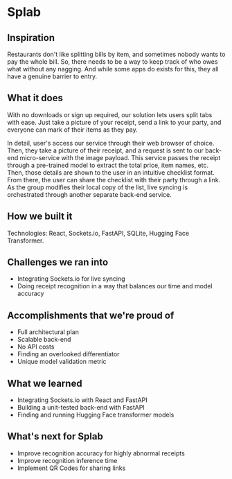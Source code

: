 # Splab

## Inspiration
Restaurants don't like splitting bills by item, and sometimes nobody wants to pay the whole bill.
So, there needs to be a way to keep track of who owes what without any nagging.
And while some apps do exists for this, they all have a genuine barrier to entry.

## What it does
With no downloads or sign up required, our solution lets users split tabs with ease.
Just take a picture of your receipt, send a link to your party, and everyone can mark of their items as they pay.

In detail, user's access our service through their web browser of choice.
Then, they take a picture of their receipt, and a request is sent to our back-end micro-service with the image payload.
This service passes the receipt through a pre-trained model to extract the total price, item names, etc.
Then, those details are shown to the user in an intuitive checklist format.
From there, the user can share the checklist with their party through a link.
As the group modifies their local copy of the list, live syncing is orchestrated through another separate back-end service.

## How we built it
Technologies: React, Sockets.io, FastAPI, SQLite, Hugging Face Transformer.

## Challenges we ran into
- Integrating Sockets.io for live syncing
- Doing receipt recognition in a way that balances our time and model accuracy

## Accomplishments that we're proud of
- Full architectural plan
- Scalable back-end
- No API costs
- Finding an overlooked differentiator
- Unique model validation metric

## What we learned
- Integrating Sockets.io with React and FastAPI
- Building a unit-tested back-end with FastAPI
- Finding and running Hugging Face transformer models 

## What's next for Splab
- Improve recognition accuracy for highly abnormal receipts
- Improve recognition inference time
- Implement QR Codes for sharing links